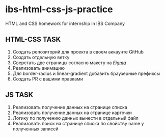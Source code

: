 # ibs-html-css-js-practice
HTML and CSS homework for internship in IBS Company

## HTML-CSS TASK

1. Создать репозиторий для проекта в своем аккаунте GitHub
2. Создать отдельную ветку
3. Сверстать две страницы согласно макету на *[Figma](https://www.figma.com/file/piX3JNJQbHLDkhSIyiwudS/css-hometask?node-id=0%3A1)*
4. Реализовать анимацию
5. Для border-radius и linear-gradient добавить браузерные префиксы
6. Создать PR с вашими правками

## JS TASK 

1. Реализовать получение данных на странице списка
2. Реализовать получение данных на странице карточки
3. Логику по получению данных вынести в отдельный файл
4. Реализовать поиск на странице списка по свойству name у полученных записей